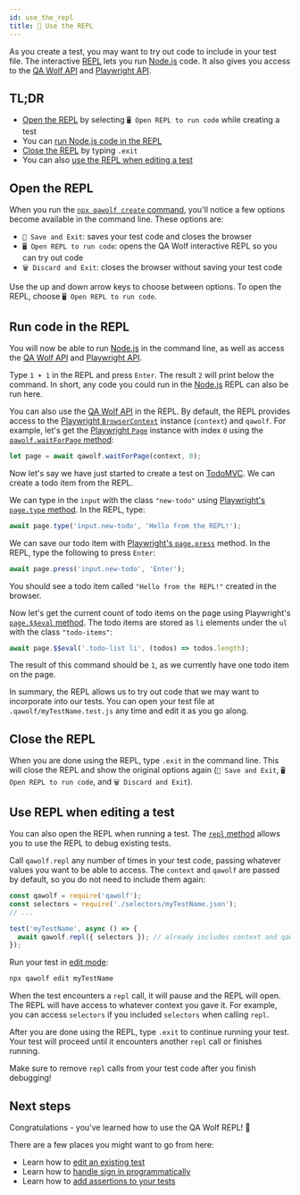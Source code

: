 ```yaml
---
id: use_the_repl
title: 🔁 Use the REPL
---
```


As you create a test, you may want to try out code to include in your test file. The interactive [REPL](https://en.wikipedia.org/wiki/Read%E2%80%93eval%E2%80%93print_loop) lets you run [Node.js](https://nodejs.org/en) code. It also gives you access to the [QA Wolf API](api/table_of_contents) and [Playwright API](https://github.com/microsoft/playwright/blob/master/docs/api.md).

## TL;DR

- [Open the REPL](#open-the-repl) by selecting `🖥️ Open REPL to run code` while creating a test
- You can [run Node.js code in the REPL](#run-code-in-the-repl)
- [Close the REPL](#close-the-repl) by typing `.exit`
- You can also [use the REPL when editing a test](#use-repl-when-editing-a-test)

## Open the REPL

When you run the [`npx qawolf create` command](api/cli#npx-qawolf-create-url-name), you'll notice a few options become available in the command line. These options are:

- `💾 Save and Exit`: saves your test code and closes the browser
- `🖥️ Open REPL to run code`: opens the QA Wolf interactive REPL so you can try out code
- `🗑️ Discard and Exit`: closes the browser without saving your test code

Use the up and down arrow keys to choose between options. To open the REPL, choose `🖥️ Open REPL to run code`.

## Run code in the REPL

You will now be able to run [Node.js](https://nodejs.org/en) in the command line, as well as access the [QA Wolf API](api/table_of_contents) and [Playwright API](https://github.com/microsoft/playwright/blob/master/docs/api.md).

Type `1 + 1` in the REPL and press `Enter`. The result `2` will print below the command. In short, any code you could run in the [Node.js](https://nodejs.org/en) REPL can also be run here.

You can also use the [QA Wolf API](api/table_of_contents) in the REPL. By default, the REPL provides access to the [Playwright `BrowserContext`](https://github.com/microsoft/playwright/blob/master/docs/api.md#class-browsercontext) instance (`context`) and `qawolf`. For example, let's get the [Playwright `Page`](https://github.com/microsoft/playwright/blob/master/docs/api.md#class-page) instance with index `0` using the [`qawolf.waitForPage` method](api/qawolf/wait_for_page):

```js
let page = await qawolf.waitForPage(context, 0);
```

Now let's say we have just started to create a test on [TodoMVC](http://todomvc.com/examples/react). We can create a todo item from the REPL.

We can type in the `input` with the class `"new-todo"` using [Playwright's `page.type` method](https://github.com/microsoft/playwright/blob/master/docs/api.md#pagetypeselector-text-options). In the REPL, type:

```js
await page.type('input.new-todo', 'Hello from the REPL!');
```

We can save our todo item with [Playwright's `page.press`](https://github.com/microsoft/playwright/blob/master/docs/api.md#pagepressselector-key-options) method. In the REPL, type the following to press `Enter`:

```js
await page.press('input.new-todo', 'Enter');
```

You should see a todo item called `"Hello from the REPL!"` created in the browser.

Now let's get the current count of todo items on the page using Playwright's [`page.$$eval` method](https://github.com/microsoft/playwright/blob/master/docs/api.md#pageevalselector-pagefunction-args). The todo items are stored as `li` elements under the `ul` with the class `"todo-items"`:

```js
await page.$$eval('.todo-list li', (todos) => todos.length);
```

The result of this command should be `1`, as we currently have one todo item on the page.

In summary, the REPL allows us to try out code that we may want to incorporate into our tests. You can open your test file at `.qawolf/myTestName.test.js` any time and edit it as you go along.

## Close the REPL

When you are done using the REPL, type `.exit` in the command line. This will close the REPL and show the original options again (`💾 Save and Exit`, `🖥️ Open REPL to run code`, and `🗑️ Discard and Exit`).

## Use REPL when editing a test

You can also open the REPL when running a test. The [`repl` method](api/qawolf/repl) allows you to use the REPL to debug existing tests.

Call `qawolf.repl` any number of times in your test code, passing whatever values you want to be able to access. The `context` and `qawolf` are passed by default, so you do not need to include them again:

```js
const qawolf = require('qawolf');
const selectors = require('./selectors/myTestName.json');
// ...

test('myTestName', async () => {
  await qawolf.repl({ selectors }); // already includes context and qawolf
});
```

Run your test in [edit mode](edit_a_test):

```bash
npx qawolf edit myTestName
```

When the test encounters a `repl` call, it will pause and the REPL will open. The REPL will have access to whatever context you gave it. For example, you can access `selectors` if you included `selectors` when calling `repl`.

After you are done using the REPL, type `.exit` to continue running your test. Your test will proceed until it encounters another `repl` call or finishes running.

Make sure to remove `repl` calls from your test code after you finish debugging!

## Next steps

Congratulations - you've learned how to use the QA Wolf REPL! 🎉

There are a few places you might want to go from here:

- Learn how to [edit an existing test](edit_a_test)
- Learn how to [handle sign in programmatically](handle_sign_in)
- Learn how to [add assertions to your tests](add_assertions)
